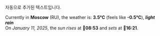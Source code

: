 
자동으로 추가된 텍스트입니다.

<!--START_SECTION:weather:moscow-->
Currently in **Moscow** (RU), the weather is: **3.5°C** (feels like **-0.5°C**), ***light rain***<br/>
On *January 11, 2025*, the *sun rises* at 🌅**08:53** and *sets* at 🌇**16:21**.
<!--END_SECTION:weather-->
